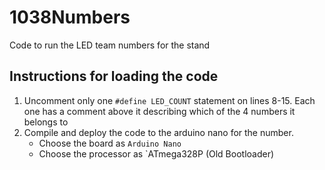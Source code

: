 # 1038Numbers
Code to run the LED team numbers for the stand

## Instructions for loading the code
1. Uncomment only one `#define LED_COUNT` statement on lines 8-15. Each one has a comment above it describing which of the 4 numbers it belongs to
2. Compile and deploy the code to the arduino nano for the number. 
   * Choose the board as `Arduino Nano`
   * Choose the processor as `ATmega328P (Old Bootloader)

